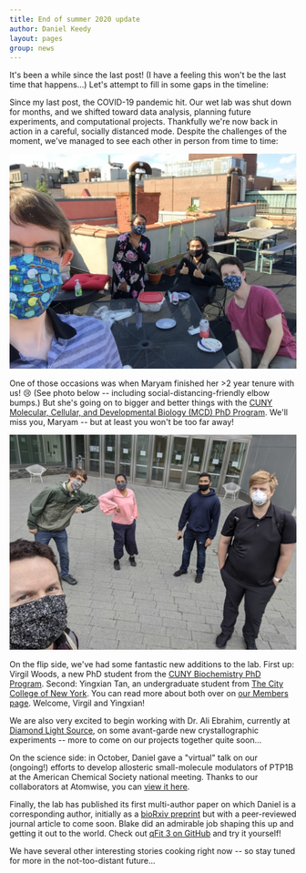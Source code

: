 ```yaml
---
title: End of summer 2020 update
author: Daniel Keedy
layout: pages
group: news
---
```


It's been a while since the last post!  (I have a feeling this won't be the last time that happens...)  Let's attempt to fill in some gaps in the timeline:

Since my last post, the COVID-19 pandemic hit.  Our wet lab was shut down for months, and we shifted toward data analysis, planning future experiments, and computational projects.  Thankfully we're now back in action in a careful, socially distanced mode.  Despite the challenges of the moment, we've managed to see each other in person from time to time:

<span class="image fit"><img src="/images/qFit_grant_app_roof_cake.JPG" title="Roof cake to celebrate a grant application by DK (with major help from Blake!)" class="img-responsive"></span>

One of those occasions was when Maryam finished her >2 year tenure with us!  :cry:  (See photo below -- including social-distancing-friendly elbow bumps.)  But she's going on to bigger and better things with the [CUNY Molecular, Cellular, and Developmental Biology (MCD) PhD Program](https://www.gc.cuny.edu/Page-Elements/Academics-Research-Centers-Initiatives/Doctoral-Programs/Biology/Subprograms/Molecular,-Cellular,-and-Developmental-Biology).  We'll miss you, Maryam -- but at least you won't be too far away!

<span class="image fit"><img src="/images/MA_last_day.jpg" title="Maryam's last day at the ASRC before her PhD..." class="img-responsive"></span>

On the flip side, we've had some fantastic new additions to the lab.  First up: Virgil Woods, a new PhD student from the [CUNY Biochemistry PhD Program](https://www.gc.cuny.edu/Page-Elements/Academics-Research-Centers-Initiatives/Doctoral-Programs/Biochemistry).  Second: Yingxian Tan, an undergraduate student from [The City College of New York](https://www.ccny.cuny.edu/).  You can read more about both over on <a href="/members">our Members page</a>.  Welcome, Virgil and Yingxian!

We are also very excited to begin working with Dr. Ali Ebrahim, currently at [Diamond Light Source](https://www.diamond.ac.uk/), on some avant-garde new crystallographic experiments -- more to come on our projects together quite soon...

On the science side: in October, Daniel gave a "virtual" talk on our (ongoing!) efforts to develop allosteric small-molecule modulators of PTP1B at the American Chemical Society national meeting.  Thanks to our collaborators at Atomwise, you can [view it here](https://blog.atomwise.com/toward-inhibition-of-the-dynamic-enzyme-ptp1b-via-new-allosteric-weak-point).

Finally, the lab has published its first multi-author paper on which Daniel is a corresponding author, initially as a [bioRxiv preprint](https://www.biorxiv.org/content/10.1101/2020.09.03.280222v1) but with a peer-reviewed journal article to come soon.  Blake did an admirable job shaping this up and getting it out to the world.  Check out [qFit 3 on GitHub](https://github.com/ExcitedStates/qfit-3.0) and try it yourself!

We have several other interesting stories cooking right now -- so stay tuned for more in the not-too-distant future...
